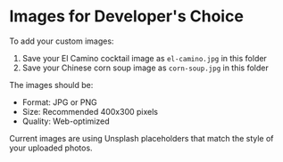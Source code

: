 # Images for Developer's Choice

To add your custom images:

1. Save your El Camino cocktail image as `el-camino.jpg` in this folder
2. Save your Chinese corn soup image as `corn-soup.jpg` in this folder

The images should be:
- Format: JPG or PNG
- Size: Recommended 400x300 pixels
- Quality: Web-optimized

Current images are using Unsplash placeholders that match the style of your uploaded photos.